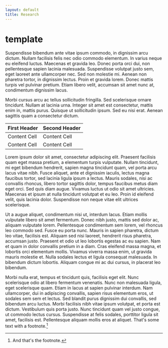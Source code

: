 ```yaml
---
layout: default
title: Research
---
```


# template

Suspendisse bibendum ante vitae ipsum commodo, in dignissim arcu dictum. Nullam facilisis felis nec odio commodo elementum. In varius neque eu eleifend luctus. Maecenas et gravida leo. Donec porta orci dui, non pellentesque sapien lacinia malesuada. Suspendisse volutpat justo sem, eget laoreet ante ullamcorper nec. Sed non molestie mi. Aenean non pharetra tortor, in dignissim lectus. Proin et gravida lorem. Donec mattis turpis vel pulvinar pretium. Etiam libero velit, accumsan sit amet nunc at, condimentum dignissim lacus.

Morbi cursus arcu ac tellus sollicitudin fringilla. Sed scelerisque ornare tincidunt. Nullam at lacinia urna. Integer sit amet est consectetur, mattis enim in, mattis purus. Quisque ut sollicitudin ipsum. Sed eu nisi erat. Aenean sagittis quam a consectetur dictum.

First Header  | Second Header
------------- | -------------
Content Cell  | Content Cell
Content Cell  | Content Cell

Lorem ipsum dolor sit amet, consectetur adipiscing elit. Praesent facilisis quam eget massa pretium, a elementum turpis vulputate. Nullam tincidunt, mi eget bibendum hendrerit, sapien magna tincidunt quam, vel porta arcu lacus vitae nibh. Fusce aliquet, ante et dignissim iaculis, lectus magna faucibus tortor, sed lacinia ligula ipsum a lectus. Mauris sodales, nisi ac convallis rhoncus, libero tortor sagittis dolor, tempus faucibus metus diam eget orci. Sed quis diam augue. Vivamus luctus ut odio sit amet ultricies. Maecenas et ipsum at nulla tincidunt volutpat et eu leo. Proin id eleifend velit, quis lacinia dolor. Suspendisse non neque vitae elit ultrices scelerisque.

Ut a augue aliquet, condimentum nisi ut, interdum lacus. Etiam mollis vulputate libero sit amet fermentum. Donec nibh justo, mattis sed dolor ac, aliquam vulputate lorem. Pellentesque condimentum sem lorem, vel rhoncus leo commodo sed. Fusce eu porta nunc. Mauris in sapien pharetra, dictum leo vitae, facilisis est. Aliquam sed nisi laoreet, hendrerit risus pharetra, accumsan justo. Praesent et odio ut leo lobortis egestas ac eu sapien. Nam et quam in dolor convallis pretium in a diam. Cras eleifend massa magna, et lobortis orci elementum mollis. Vivamus viverra massa enim, ut gravida mauris molestie et. Nulla sodales lectus et ligula consequat malesuada. In bibendum dictum lobortis. Aliquam congue mi ac dui cursus, in placerat leo bibendum.

Morbi nulla erat, tempus et tincidunt quis, facilisis eget elit. Nunc scelerisque odio at libero fermentum venenatis. Nunc non malesuada ligula, eget scelerisque quam. Etiam in lacus at sapien pulvinar interdum. Nam ullamcorper, dui in adipiscing convallis, sapien risus elementum eros, ut sodales sem sem et lectus. Sed blandit purus dignissim dui convallis, sed bibendum arcu luctus. Morbi facilisis nibh vitae ipsum volutpat, et porta est dictum. Vestibulum quis porta justo. Nunc tincidunt quam vel justo congue, ut commodo lectus cursus. Suspendisse at felis sodales, porttitor ligula sit amet, facilisis est. Pellentesque aliquam mollis eros at aliquet. That's some text with a footnote.[^1]

[^1]: And that's the footnote.
